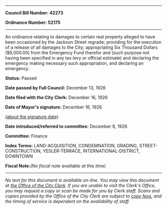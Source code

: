 

********

**Council Bill Number: 42273**
   
**Ordinance Number: 52175**
********

 An ordinance relating to damages to certain real property alleged to have been occasioned by the Jackson Street regrade; providing for the execution of a release of all damages to the City; appropriating Six Thousand Dollars ($6,000.00) from the Emergency Fund therefor and (such purpose not having been specified in any tax levy or official estimate) and declaring the emergency making necessary such appropriation, and declaring an emergency.

**Status:** Passed
   
**Date passed by Full Council:** December 13, 1926
   
**Date filed with the City Clerk:** December 16, 1926
   
**Date of Mayor's signature:** December 16, 1926
   
[(about the signature date)](/~public/approvaldate.htm)
   
   
   
**Date introduced/referred to committee:** December 9, 1926
   
**Committee:** Finance
   
   
**Index Terms:** LAND-ACQUISITION, CONDEMNATION, GRADING, STREET-CONSTRUCTION, YESLER-TERRACE, INTERNATIONAL-DISTRICT, DOWNTOWN

**Fiscal Note:**_(No fiscal note available at this time)_
********

_No text for this document is available on-line. You may view this document at [the Office of the City Clerk](http://www.seattle.gov/leg/clerk/contactUs.htm). If you are unable to visit the Clerk's Office, you may request a copy or scan be made for you by Clerk staff. Scans and copies provided by the Office of the City Clerk are subject to [copy fees](http://clerk.seattle.gov/~public/clerkfees.htm), and the timing of service is dependent on the availability of staff._

